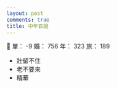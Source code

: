 ```yaml
---
layout: post
comments: true
title: 中年百說
---
```


:two_women_holding_hands: 單： -9 婚： 756 年： 323 旅： 189

- 壯留不住
- 老不要來
- 精華

